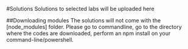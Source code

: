 #Solutions
Solutions to selected labs will be uploaded here  

##Downloading modules
The solutions will not come with the [node_modules] folder. Please go to commandline, go to the directory where the codes are downloaded, perform an npm install on your command-line/powershell.
